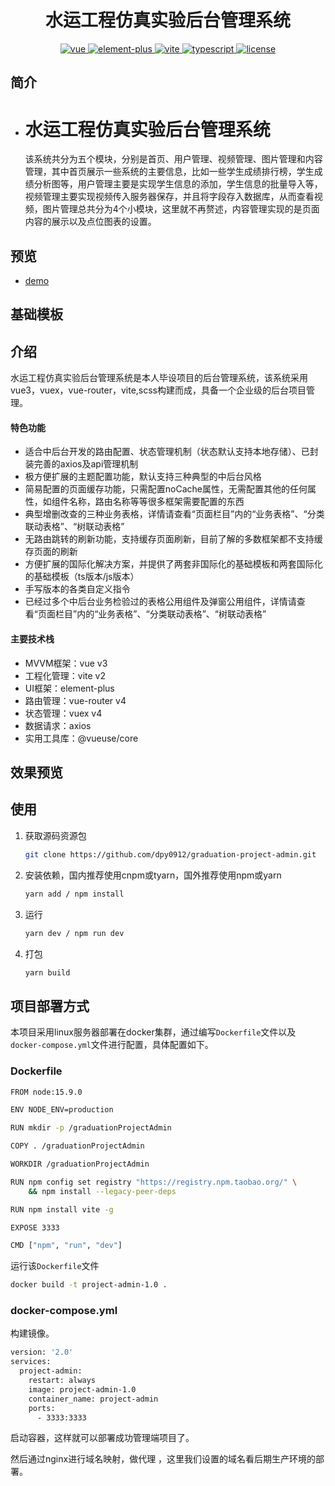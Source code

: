 <h1 align="center">水运工程仿真实验后台管理系统</h1>
<p align="center">
    <a href="https://github.com/vuejs/vue-next">
        <img src="https://img.shields.io/badge/vue3-3.1.2-brightgreen.svg" alt="vue">
    </a>
    <a href="https://github.com/element-plus/element-plus">
        <img src="https://img.shields.io/badge/elementPlus-1.0.2-beta.svg" alt="element-plus">
    </a>
    <a href="https://github.com/vitejs/vite">
        <img src="https://img.shields.io/badge/vite-2.3.7-brightgreen.svg" alt="vite">
    </a>
    <a href="https://github.com/microsoft/TypeScript">
        <img src="https://img.shields.io/badge/typescript-4.1.3-brightgreen.svg" alt="typescript">
    </a>
    <a href="https://github.com/hsiangleev/element-plus-admin/blob/master/LICENSE">
        <img src="https://img.shields.io/github/license/mashape/apistatus.svg" alt="license">
    </a>
</p>

## 简介

- # 水运工程仿真实验后台管理系统

  该系统共分为五个模块，分别是首页、用户管理、视频管理、图片管理和内容管理，其中首页展示一些系统的主要信息，比如一些学生成绩排行榜，学生成绩分析图等，用户管理主要是实现学生信息的添加，学生信息的批量导入等，视频管理主要实现视频传入服务器保存，并且将字段存入数据库，从而查看视频，图片管理总共分为4个小模块，这里就不再赘述，内容管理实现的是页面内容的展示以及点位图表的设置。

## 预览

- [demo](http://localhost:3002/#/dashboard)

## 基础模板
## 介绍

水运工程仿真实验后台管理系统是本人毕设项目的后台管理系统，该系统采用vue3，vuex，vue-router，vite,scss构建而成，具备一个企业级的后台项目管理。

#### 特色功能

- 适合中后台开发的路由配置、状态管理机制（状态默认支持本地存储）、已封装完善的axios及api管理机制
- 极方便扩展的主题配置功能，默认支持三种典型的中后台风格
- 简易配置的页面缓存功能，只需配置noCache属性，无需配置其他的任何属性，如组件名称，路由名称等等很多框架需要配置的东西
- 典型增删改查的三种业务表格，详情请查看“页面栏目”内的“业务表格”、“分类联动表格”、“树联动表格”
- 无路由跳转的刷新功能，支持缓存页面刷新，目前了解的多数框架都不支持缓存页面的刷新
- 方便扩展的国际化解决方案，并提供了两套非国际化的基础模板和两套国际化的基础模板（ts版本/js版本）
- 手写版本的各类自定义指令
- 已经过多个中后台业务检验过的表格公用组件及弹窗公用组件，详情请查看“页面栏目”内的“业务表格”、“分类联动表格”、“树联动表格”

#### 主要技术栈

- MVVM框架：vue v3
- 工程化管理：vite v2
- UI框架：element-plus
- 路由管理：vue-router v4
- 状态管理：vuex v4
- 数据请求：axios
- 实用工具库：@vueuse/core

## 效果预览

## 使用

1. 获取源码资源包

   ```sh
   git clone https://github.com/dpy0912/graduation-project-admin.git
   ```

2. 安装依赖，国内推荐使用cnpm或tyarn，国外推荐使用npm或yarn

   ```sh
   yarn add / npm install
   ```

3. 运行

   ```sh
   yarn dev / npm run dev
   ```

4. 打包

   ```sh
   yarn build
   ```

## 项目部署方式

本项目采用linux服务器部署在docker集群，通过编写`Dockerfile`文件以及`docker-compose.yml`文件进行配置，具体配置如下。

### Dockerfile

```sh
FROM node:15.9.0

ENV NODE_ENV=production

RUN mkdir -p /graduationProjectAdmin

COPY . /graduationProjectAdmin

WORKDIR /graduationProjectAdmin

RUN npm config set registry "https://registry.npm.taobao.org/" \
    && npm install --legacy-peer-deps

RUN npm install vite -g

EXPOSE 3333

CMD ["npm", "run", "dev"]
```

运行该`Dockerfile`文件

```sh
docker build -t project-admin-1.0 .
```

### docker-compose.yml

构建镜像。

```sh
version: '2.0'
services:
  project-admin:
    restart: always
    image: project-admin-1.0
    container_name: project-admin
    ports:
      - 3333:3333
```

启动容器，这样就可以部署成功管理端项目了。

然后通过nginx进行域名映射，做代理 ，这里我们设置的域名看后期生产环境的部署。

